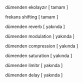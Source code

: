 dümenden ekolayzır   [  tamam  ]

frekans shifting     [  tamam  ]

dümenden reverb      [ yakında ]

dümenden modulation  [ yakında ]

dümenden compression [ yakında ]

dümenden saturation  [ yakında ]

dümenden limitır     [ yakında ]

dümenden delay       [ yakında ]
